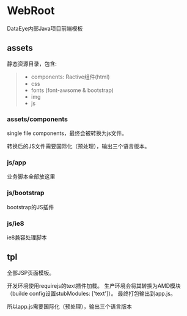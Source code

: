 # WebRoot

DataEye内部Java项目前端模板

## assets

静态资源目录，包含:

> * components: Ractive组件(html)
> * css
> * fonts (font-awsome & bootstrap)
> * img 
> * js 

### assets/components

single file components，最终会被转换为js文件。

转换后的JS文件需要国际化（预处理），输出三个语言版本。

### js/app

业务脚本全部放这里

### js/bootstrap

bootstrap的JS插件

### js/ie8

ie8兼容处理脚本

## tpl

全部JSP页面模板。

开发环境使用requirejs的text插件加载。
生产环境会将其转换为AMD模块（builde config设置stubModules: ['text']）。
最终打包输出到app.js。

所以app.js需要国际化（预处理），输出三个语言版本

